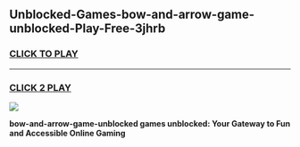 
## Unblocked-Games-bow-and-arrow-game-unblocked-Play-Free-3jhrb
<h3>
<a href="https://premium76.site?title=bow-and-arrow-game-unblocked&ref=10A">CLICK TO PLAY</a></h3>
<hr>

<h3>
<a href="https://premium76.site?title=bow-and-arrow-game-unblocked&ref=10A">CLICK 2 PLAY</a>
  
</h3>

<a href="https://premium76.site?title=bow-and-arrow-game-unblocked&ref=10A"><img src="https://clearcache.store/games.png"></a>


**bow-and-arrow-game-unblocked games unblocked: Your Gateway to Fun and Accessible Online Gaming**
